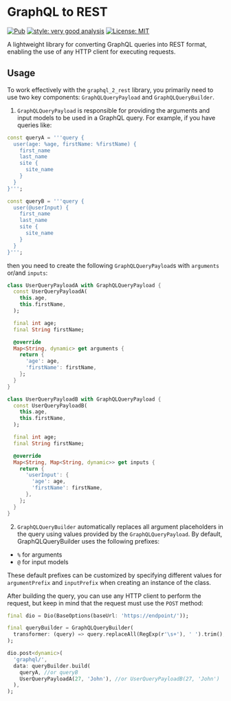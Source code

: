 # GraphQL to REST
<p>
<a href="https://pub.dev/packages/graphql_2_rest"><img src="https://img.shields.io/pub/v/graphql_2_rest.svg" alt="Pub"></a>
<a href="https://pub.dev/packages/very_good_analysis"><img src="https://img.shields.io/badge/style-very_good_analysis-B22C89.svg" alt="style: very good analysis"></a>
<a href="https://opensource.org/licenses/MIT"><img src="https://img.shields.io/badge/license-MIT-purple.svg" alt="License: MIT"></a>
</p>

A lightweight library for converting GraphQL queries into REST format, enabling the use of any HTTP client for executing requests.

## Usage
To work effectively with the `graphql_2_rest` library, you primarily need to use two key components: `GraphQLQueryPayload` and `GraphQLQueryBuilder`.

1. `GraphQLQueryPayload` is responsible for providing the arguments and input models to be used in a GraphQL query. For example, if you have queries like:
```dart
const queryA = '''query {
  user(age: %age, firstName: %firstName) {
    first_name
    last_name
    site {
      site_name
    }
  }
}''';

const queryB = '''query {
  user(@userInput) {
    first_name
    last_name
    site {
      site_name
    }
  }
}''';
```
then you need to create the following `GraphQLQueryPayload`s with `arguments` or/and `inputs`:
```dart
class UserQueryPayloadA with GraphQLQueryPayload {
  const UserQueryPayloadA(
    this.age,
    this.firstName,
  );

  final int age;
  final String firstName;

  @override
  Map<String, dynamic> get arguments {
    return {
      'age': age,
      'firstName': firstName,
    };
  }
}

class UserQueryPayloadB with GraphQLQueryPayload {
  const UserQueryPayloadB(
    this.age,
    this.firstName,
  );

  final int age;
  final String firstName;

  @override
  Map<String, Map<String, dynamic>> get inputs {
    return {
      'userInput': {
        'age': age,
        'firstName': firstName,
      },
    };
  }
}
```

2. `GraphQLQueryBuilder` automatically replaces all argument placeholders in the query using values provided by the `GraphQLQueryPayload`. By default, GraphQLQueryBuilder uses the following prefixes:
- `%` for arguments
- `@` for input models

These default prefixes can be customized by specifying different values for `argumentPrefix` and `inputPrefix` when creating an instance of the class.

After building the query, you can use any HTTP client to perform the request, but keep in mind that the request must use the `POST` method:
```dart
final dio = Dio(BaseOptions(baseUrl: 'https://endpoint/'));

final queryBuilder = GraphQLQueryBuilder(
  transformer: (query) => query.replaceAll(RegExp(r'\s+'), ' ').trim(),
);

dio.post<dynamic>(
  'graphql/',
  data: queryBuilder.build(
    queryA, //or queryB
    UserQueryPayloadA(27, 'John'), //or UserQueryPayloadB(27, 'John')
  ),
);
```
